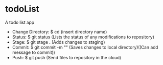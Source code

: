 # todoList
A todo list app

- Change Directory: $ cd (insert directory name)
- Status: $ git status (Lists the status of any modifications to repository)
- Stage: $ git stage . (Adds changes to staging)
- Commit: $ git commit -m "" (Saves changes to local directory)((Can add message to commit))
- Push: $ git push (Send files to repository in the cloud)

